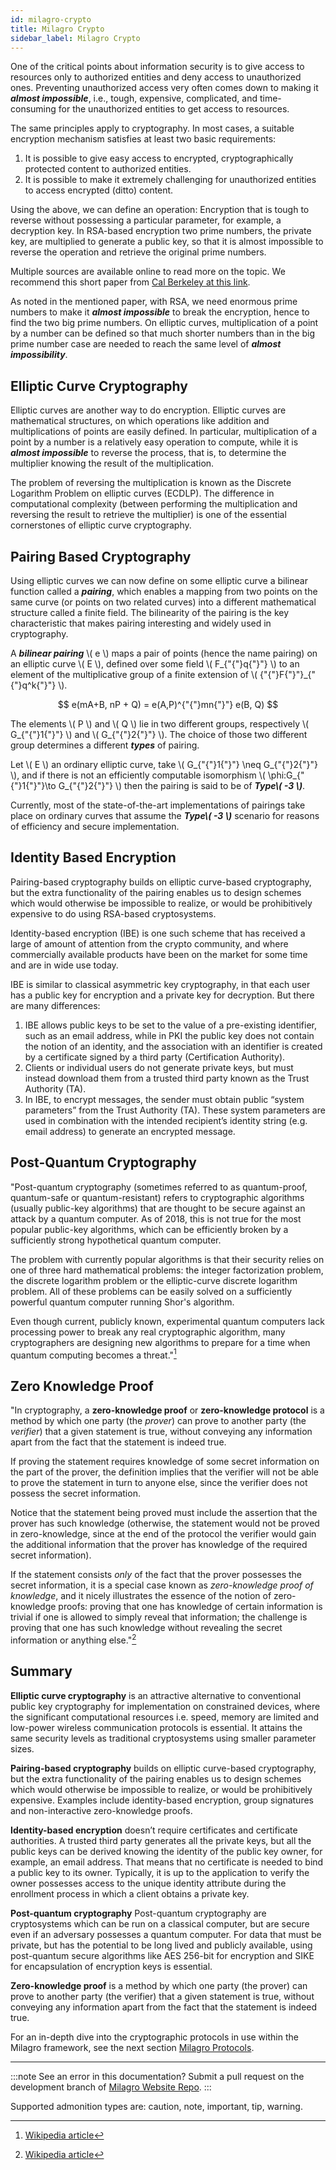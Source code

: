 ```yaml
---
id: milagro-crypto
title: Milagro Crypto
sidebar_label: Milagro Crypto
---
```

One of the critical points about information security is to give access to resources only to authorized entities and deny access to unauthorized ones.
Preventing unauthorized access very often comes down to making it **_almost impossible_**, i.e., tough, expensive, complicated, and time-consuming for the unauthorized entities to get access to resources.

The same principles apply to cryptography. In most cases, a suitable encryption mechanism satisfies at least two basic requirements:

1.  It is possible to give easy access to encrypted, cryptographically protected content to authorized entities.
2.  It is possible to make it extremely challenging for unauthorized entities to access encrypted (ditto) content.

Using the above, we can define an operation: Encryption that is tough to reverse without possessing a particular parameter, for example, a decryption key.
In RSA-based encryption two prime numbers, the private key, are multiplied to generate a public key, so that it is almost impossible to reverse the operation and retrieve the original prime numbers.

Multiple sources are available online to read more on the topic. We recommend this short paper from [Cal Berkeley at this link](https://math.berkeley.edu/~kpmann/encryption.pdf).

As noted in the mentioned paper, with RSA, we need enormous prime numbers to make it **_almost impossible_** to break the encryption, hence to find the two big prime numbers.
On elliptic curves, multiplication of a point by a number can be defined so that much shorter numbers than in the big prime number case are needed to reach the same level of **_almost impossibility_**.

## Elliptic Curve Cryptography

Elliptic curves are another way to do encryption. Elliptic curves are mathematical structures, on which operations like addition and multiplications of points are easily defined.
In particular, multiplication of a point by a number is a relatively easy operation to compute, while it is **_almost impossible_** to reverse the process, that is, to determine
the multiplier knowing the result of the multiplication.

The problem of reversing the multiplication is known as the Discrete Logarithm Problem on elliptic curves (ECDLP).
The difference in computational complexity (between performing the multiplication and reversing the result to retrieve the multiplier) is one of the essential cornerstones of elliptic curve cryptography.

## Pairing Based Cryptography

Using elliptic curves we can now define on some elliptic curve a bilinear function called a **_pairing_**, which enables a mapping from two points on the same curve (or points on two related curves) into a different mathematical structure called a finite field. The bilinearity of the pairing is the key characteristic that makes pairing interesting and widely used in cryptography.

A **_bilinear pairing_** \\( e \\) maps a pair of points (hence the name pairing) on an elliptic curve \\( E \\), defined over some field \\( F_{"{"}q{"}"} \\) to an element of the multiplicative group of a finite extension of \\( {"{"}F{"}"}_{"{"}q^k{"}"} \\).

$$ e(mA+B, nP + Q) = e(A,P)^{"{"}mn{"}"} e(B, Q) $$

The elements \\( P \\) and \\( Q \\) lie in two different groups, respectively \\( G_{"{"}1{"}"} \\) and \\( G_{"{"}2{"}"} \\). The choice of those two different group determines a different **_types_** of pairing.

Let \\( E \\) an ordinary elliptic curve, take \\( G_{"{"}1{"}"} \\neq G_{"{"}2{"}"} \\), and if there is not an efficiently computable isomorphism \\( \\phi:G_{"{"}1{"}"}\\to G_{"{"}2{"}"} \\) then the pairing is said to be of **_Type\\( -3 \\)_**.

Currently, most of the state-of-the-art implementations of pairings take place on ordinary curves that assume the **_Type\\( -3 \\)_** scenario for reasons of efficiency and secure implementation.

## Identity Based Encryption

Pairing-based cryptography builds on elliptic curve-based cryptography, but the extra functionality of the pairing enables us to design schemes which would otherwise be impossible to realize, or would be prohibitively expensive to do using RSA-based cryptosystems.

Identity-based encryption (IBE) is one such scheme that has received a large of amount of attention from the crypto community, and where commercially available products have been on the market for some time and are in wide use today.

IBE is similar to classical asymmetric key cryptography, in that each user has a public key for encryption and a private key for decryption. But there are many differences:

1.  IBE allows public keys to be set to the value of a pre-existing identifier, such as an email address, while in PKI the public key does not contain the notion of an identity, and the association with an identifier is created by a certificate signed by a third party (Certification Authority).
2.  Clients or individual users do not generate private keys, but must instead download them from a trusted third party known as the Trust Authority (TA).
3.  In IBE, to encrypt messages, the sender must obtain public “system parameters” from the Trust Authority (TA). These system parameters are used in combination with the intended recipient’s identity string (e.g. email address) to generate an encrypted message.

## Post-Quantum Cryptography

"Post-quantum cryptography (sometimes referred to as quantum-proof, quantum-safe or quantum-resistant) refers to cryptographic algorithms (usually public-key algorithms) that are thought to be secure against an attack by a quantum computer. As of 2018, this is not true for the most popular public-key algorithms, which can be efficiently broken by a sufficiently strong hypothetical quantum computer. 

The problem with currently popular algorithms is that their security relies on one of three hard mathematical problems: the integer factorization problem, the discrete logarithm problem or the elliptic-curve discrete logarithm problem. All of these problems can be easily solved on a sufficiently powerful quantum computer running Shor's algorithm. 

Even though current, publicly known, experimental quantum computers lack processing power to break any real cryptographic algorithm, many cryptographers are designing new algorithms to prepare for a time when quantum computing becomes a threat."[^first]

[^first]: [Wikipedia article](https://en.wikipedia.org/wiki/Post-quantum_cryptography)

## Zero Knowledge Proof

"In cryptography, a **zero-knowledge proof** or **zero-knowledge protocol** is a method by which one party (the _prover_) can prove to another party (the _verifier_) that a given statement is true, without conveying any information apart from the fact that the statement is indeed true.

If proving the statement requires knowledge of some secret information on the part of the prover, the definition implies that the verifier will not be able to prove the statement in turn to anyone else, since the verifier does not possess the secret information.

Notice that the statement being proved must include the assertion that the prover has such knowledge (otherwise, the statement would not be proved in zero-knowledge, since at the end of the protocol the verifier would gain the additional information that the prover has knowledge of the required secret information).

If the statement consists _only_ of the fact that the prover possesses the secret information, it is a special case known as _zero-knowledge proof of knowledge_, and it nicely illustrates the essence of the notion of zero-knowledge proofs: proving that one has knowledge of certain information is trivial if one is allowed to simply reveal that information; the challenge is proving that one has such knowledge without revealing the secret information or anything else."[^second]

[^second]: [Wikipedia article](https://en.wikipedia.org/wiki/Zero-knowledge_proof)

## Summary

**Elliptic curve cryptography** is an attractive alternative to conventional public key cryptography for implementation on constrained devices, where the significant computational resources i.e. speed, memory are limited and low-power wireless communication protocols is essential. It attains the same security levels as traditional cryptosystems using smaller parameter sizes.

**Pairing-based cryptography** builds on elliptic curve-based cryptography, but the extra functionality of the pairing enables us to design schemes which would otherwise be impossible to realize, or would be prohibitively expensive. Examples include identity-based encryption, group signatures and non-interactive zero-knowledge proofs.

**Identity-based encryption** doesn’t require certificates and certificate authorities. A trusted third party generates all the private keys, but all the public keys can be derived knowing the identity of the public key owner, for example, an email address.  That means that no certificate is needed to bind a public key to its owner.  Typically, it is up to the application to verify the owner possesses access to the unique identity attribute during the enrollment process in which a client obtains a private key.

**Post-quantum cryptography** Post-quantum cryptography are cryptosystems which can be run on a classical computer, but are secure even if an adversary possesses a quantum computer. For data that must be private, but has the potential to be long lived and publicly available, using post-quantum secure algorithms like AES 256-bit for encryption and SIKE for encapsulation of encryption keys is essential. 

**Zero-knowledge proof** is a method by which one party (the prover) can prove to another party (the verifier) that a given statement is true, without conveying any information apart from the fact that the statement is indeed true.

For an in-depth dive into the cryptographic protocols in use within the Milagro framework, see the next section [Milagro Protocols](/docs/milagro-protocols).

* * *

:::note See an error in this documentation? 
Submit a pull request on the development branch of [Milagro Website Repo](https://github.com/apache/incubator-milagro).
:::


Supported admonition types are: caution, note, important, tip, warning.

